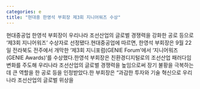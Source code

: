 ```yaml
---
categories: e
title: "현대중 한영석 부회장 제3회 지니어워즈 수상"
---
```

현대중공업 한영석 부회장이 우리나라 조선산업의 글로벌 경쟁력을 강화한 공로 등으로 ‘제3회 지니어워즈’ 수상자로 선정됐다.현대중공업에 따르면, 한영석 부회장은 9월 22일 전라북도 전주에서 개막한 ‘제3회 지니포럼(GENIE Forum’에서 ‘지니어워즈(GENIE Awards)’를 수상했다.한영석 부회장은 친환경디지털로의 조선산업 패러다임 변화를 주도해 우리나라 조선산업의 글로벌 경쟁력을 높임으로써 장기 불황을 극복하는데 큰 역할을 한 공로 등을 인정받았다.한 부회장은 “과감한 투자와 기술 혁신으로 우리나라 조선산업의 글로벌 위상을